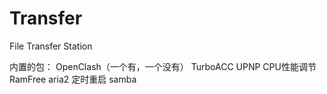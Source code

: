 # Transfer
File Transfer Station

内置的包：
OpenClash（一个有，一个没有）
TurboACC
UPNP
CPU性能调节
RamFree
aria2
定时重启
samba

